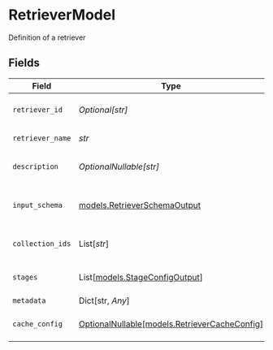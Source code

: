 # RetrieverModel

Definition of a retriever


## Fields

| Field                                                                              | Type                                                                               | Required                                                                           | Description                                                                        |
| ---------------------------------------------------------------------------------- | ---------------------------------------------------------------------------------- | ---------------------------------------------------------------------------------- | ---------------------------------------------------------------------------------- |
| `retriever_id`                                                                     | *Optional[str]*                                                                    | :heavy_minus_sign:                                                                 | Unique identifier for the retriever                                                |
| `retriever_name`                                                                   | *str*                                                                              | :heavy_check_mark:                                                                 | Name of the retriever                                                              |
| `description`                                                                      | *OptionalNullable[str]*                                                            | :heavy_minus_sign:                                                                 | Description of the retriever                                                       |
| `input_schema`                                                                     | [models.RetrieverSchemaOutput](../models/retrieverschemaoutput.md)                 | :heavy_check_mark:                                                                 | Schema definition for retriever inputs                                             |
| `collection_ids`                                                                   | List[*str*]                                                                        | :heavy_check_mark:                                                                 | List of collection IDs to search in                                                |
| `stages`                                                                           | List[[models.StageConfigOutput](../models/stageconfigoutput.md)]                   | :heavy_check_mark:                                                                 | List of stages to execute in order                                                 |
| `metadata`                                                                         | Dict[str, *Any*]                                                                   | :heavy_minus_sign:                                                                 | N/A                                                                                |
| `cache_config`                                                                     | [OptionalNullable[models.RetrieverCacheConfig]](../models/retrievercacheconfig.md) | :heavy_minus_sign:                                                                 | Configuration for retriever-level caching                                          |